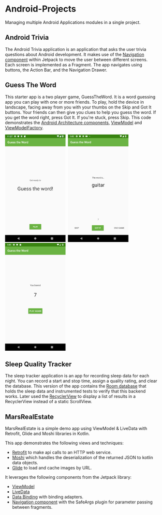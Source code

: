 # Android-Projects

Managing multiple Android Applications modules in a single project.

## Android Trivia
The Android Trivia application is an application that asks the user trivia questions about Android
development. It makes use of the [Navigation component](https://developer.android.com/guide/navigation) within Jetpack to move the user between
different screens. Each screen is implemented as a Fragment. The app navigates using buttons, the Action Bar, and the Navigation Drawer.

## Guess The Word
This starter app is a two player game, GuessTheWord. It is a word guessing app you can play with one or more friends.
To play, hold the device in landscape, facing away from you with your thumbs on the Skip and Got It buttons.
Your friends can then give you clues to help you guess the word. If you get the word right, press Got It. If you're stuck, press Skip.
This code demonstrates the [Android Architecture components](https://developer.android.com/jetpack/guide), [ViewModel](https://developer.android.com/topic/libraries/architecture/viewmodel) and [ViewModelFactory](https://developer.android.com/reference/android/arch/lifecycle/ViewModelProvider.Factory).

<img src="screenshots/guessWord1.png" alt="title_screen" width="200"/>&nbsp; <img src="screenshots/guessWord2.png" alt="game_screen" width="200"/>&nbsp; <img src="screenshots/guessWord3.png" alt="score_screen" width="200"/>

## Sleep Quality Tracker
The sleep tracker application is an app for recording sleep data for each night.  You can record a start and stop time, assign a quality rating, and clear the database.
This version of the app contains the [Room database](https://developer.android.com/training/data-storage/room) that holds the sleep data and instrumented tests to verify that this backend works.
Later used the [RecyclerView](https://developer.android.com/guide/topics/ui/layout/recyclerview) to display a list of results in a RecyclerView instead of a static ScrollView.

## MarsRealEstate
MarsRealEstate is a simple demo app using ViewModel & LiveData with Retrofit, Glide and Moshi libraries in Kotlin.

This app demonstrates the following views and techniques:
- [Retrofit](https://square.github.io/retrofit/) to make api calls to an HTTP web service.
- [Moshi](https://github.com/square/moshi) which handles the deserialization of the returned JSON to kotlin data objects.
- [Glide](https://bumptech.github.io/glide/) to load and cache images by URL.

It leverages the following components from the Jetpack library:
- [ViewModel](https://developer.android.com/topic/libraries/architecture/viewmodel)
- [LiveData](https://developer.android.com/topic/libraries/architecture/livedata)
- [Data Binding](https://developer.android.com/topic/libraries/data-binding) with binding adapters.
- [Navigation component](https://developer.android.com/guide/navigation) with the SafeArgs plugin for parameter passing between fragments.
